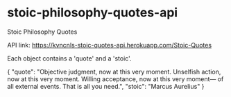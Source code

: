 ﻿# stoic-philosophy-quotes-api

Stoic Philosophy Quotes

API link: https://kvncnls-stoic-quotes-api.herokuapp.com/Stoic-Quotes

Each object contains a 'quote' and a 'stoic'.

{
    "quote": "Objective judgment, now at this very moment. Unselfish action, now at this very moment. Willing acceptance, now at this very moment— of all external events. That is all you need.",
    "stoic": "Marcus Aurelius"
  }
